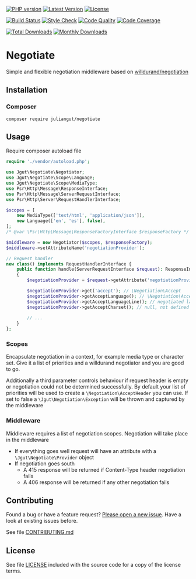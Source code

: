 [![PHP version](https://img.shields.io/badge/PHP-%3E%3D7.1-8892BF.svg?style=flat-square)](http://php.net)
[![Latest Version](https://img.shields.io/packagist/v/juliangut/negotiate.svg?style=flat-square)](https://packagist.org/packages/juliangut/negotiate)
[![License](https://img.shields.io/github/license/juliangut/negotiate.svg?style=flat-square)](https://github.com/juliangut/negotiate/blob/master/LICENSE)

[![Build Status](https://img.shields.io/travis/juliangut/negotiate.svg?style=flat-square)](https://travis-ci.org/juliangut/negotiate)
[![Style Check](https://styleci.io/repos/99729454/shield)](https://styleci.io/repos/99729454)
[![Code Quality](https://img.shields.io/scrutinizer/g/juliangut/negotiate.svg?style=flat-square)](https://scrutinizer-ci.com/g/juliangut/negotiate)
[![Code Coverage](https://img.shields.io/coveralls/juliangut/negotiate.svg?style=flat-square)](https://coveralls.io/github/juliangut/negotiate)

[![Total Downloads](https://img.shields.io/packagist/dt/juliangut/negotiate.svg?style=flat-square)](https://packagist.org/packages/juliangut/negotiate/stats)
[![Monthly Downloads](https://img.shields.io/packagist/dm/juliangut/negotiate.svg?style=flat-square)](https://packagist.org/packages/juliangut/negotiate/stats)

# Negotiate

Simple and flexible negotiation middleware based on [willdurand/negotiation](https://github.com/willdurand/Negotiation)

## Installation

### Composer

```
composer require juliangut/negotiate
```

## Usage

Require composer autoload file

```php
require './vendor/autoload.php';

use Jgut\Negotiate\Negotiator;
use Jgut\Negotiate\Scope\Language;
use Jgut\Negotiate\Scope\MediaType;
use Psr\Http\Message\ResponseInterface;
use Psr\Http\Message\ServerRequestInterface;
use Psr\Http\Server\RequestHandlerInterface;

$scopes = [
    new MediaType(['text/html', 'application/json']),
    new Language(['en', 'es'], false),
];
/* @var \Psr\Http\Message\ResponseFactoryInterface $responseFactory */

$middleware = new Negotiator($scopes, $responseFactory);
$middleware->setAttributeName('negotiationProvider');

// Request handler
new class() implements RequestHandlerInterface {
    public function handle(ServerRequestInterface $request): ResponseInterface
    {
        $negotiationProvider = $request->getAttribute('negotiationProvider');

        $negotiationProvider->get('accept'); // \Negotiation\Accept
        $negotiationProvider->getAcceptLanguage(); // \Negotiation\AcceptLanguage
        $negotiationProvider->getAcceptLanguageLine(); // negotiated language string
        $negotiationProvider->getAcceptCharset(); // null, not defined
        
        // ...
    }
};
```

### Scopes

Encapsulate negotiation in a context, for example media type or character set. Give it a list of priorities and a willdurand negotiator and you are good to go.

Additionally a third parameter controls behaviour if request header is empty or negotiation could not be determined successfully. By default your list of priorities will be used to create a `\Negotiation\AcceptHeader` you can use. If set to false a `\Jgut\Negotiation\Exception` will be thrown and captured by the middleware

### Middleware

Middleware requires a list of negotiation scopes. Negotiation will take place in the middleware

* If everything goes well request will have an attribute with a `\Jgut\Negotiate\Provider` object
* If negotiation goes south
  * A 415 response will be returned if Content-Type header negotiation fails
  * A 406 response will be returned if any other negotiation fails

## Contributing

Found a bug or have a feature request? [Please open a new issue](https://github.com/juliangut/negotiate/issues). Have a look at existing issues before.

See file [CONTRIBUTING.md](https://github.com/juliangut/negotiate/blob/master/CONTRIBUTING.md)

## License

See file [LICENSE](https://github.com/juliangut/negotiate/blob/master/LICENSE) included with the source code for a copy of the license terms.
